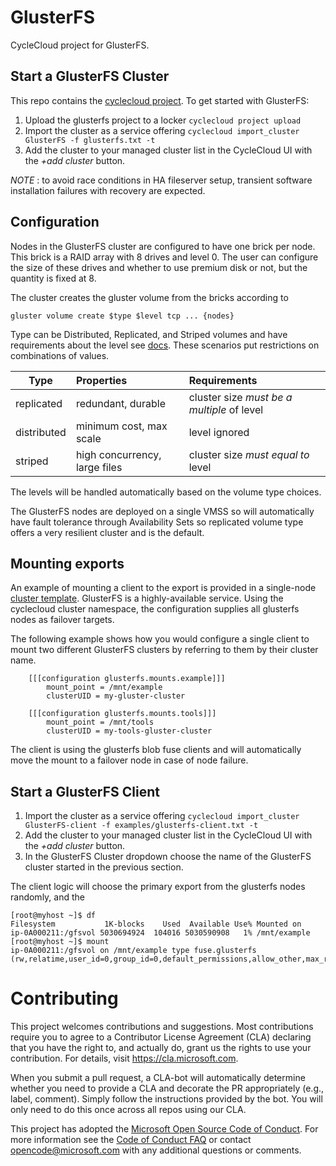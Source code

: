 
# GlusterFS 

CycleCloud project for GlusterFS.

## Start a GlusterFS Cluster

This repo contains the [cyclecloud project](https://docs.microsoft.com/en-us/azure/cyclecloud/projects).
To get started with GlusterFS:

1. Upload the glusterfs project to a locker `cyclecloud project upload`
1. Import the cluster as a service offering `cyclecloud import_cluster GlusterFS -f glusterfs.txt -t`
1. Add the cluster to your managed cluster list in the CycleCloud UI with the _+add cluster_ button.

_NOTE_ : to avoid race conditions in HA fileserver setup, transient software 
installation failures with recovery are expected.

## Configuration

Nodes in the GlusterFS cluster are configured to have one brick per node. This brick is a RAID array with 8 drives and level 0.  The user can configure the size of these drives and whether
to use premium disk or not, but the quantity is fixed at 8.

The cluster creates the gluster volume from the bricks according to

```gluster volume create $type $level tcp ... {nodes}```

Type can be Distributed, Replicated, and Striped volumes and have requirements about the level see
[docs](https://docs.gluster.org/en/v3/Administrator%20Guide/Setting%20Up%20Volumes/).  These scenarios put restrictions on combinations of values.

| Type        | Properties                    |                          Requirements  |
| ------------ |:----------------------------| :--------------------------------------|
|   replicated | redundant, durable           | cluster size _must be a multiple_ of level |
| distributed  | minimum cost, max scale      |   level ignored                        |
| striped      | high concurrency, large files| cluster size _must equal to_ level          |

The levels will be handled automatically based on the volume type choices.


The GlusterFS nodes are deployed on a single VMSS so will automatically have 
fault tolerance through Availability Sets so replicated volume type offers
a very resilient cluster and is the default.

## Mounting exports

An example of mounting a client to the export is provided in a single-node
[cluster template](templates/glusterfs_client.txt). GlusterFS is a highly-available
service.  Using the cyclecloud cluster namespace, the configuration supplies all
glusterfs nodes as failover targets.  


The following example shows how you would configure a single client to mount
two different GlusterFS clusters by referring to them by their cluster name.

```
    [[[configuration glusterfs.mounts.example]]]
        mount_point = /mnt/example
        clusterUID = my-gluster-cluster

    [[[configuration glusterfs.mounts.tools]]]
        mount_point = /mnt/tools
        clusterUID = my-tools-gluster-cluster
```

The client is using the glusterfs blob fuse clients and will automatically move
the mount to a failover node in case of node failure.

## Start a GlusterFS Client

1. Import the cluster as a service offering `cyclecloud import_cluster GlusterFS-client -f examples/glusterfs-client.txt -t`
1. Add the cluster to your managed cluster list in the CycleCloud UI with the _+add cluster_ button.
1. In the GlusterFS Cluster dropdown choose the name of the GlusterFS cluster started in the previous section.

The client logic will choose the primary export from the glusterfs nodes
randomly, and the 

```
[root@myhost ~]$ df
Filesystem           1K-blocks    Used  Available Use% Mounted on
ip-0A000211:/gfsvol 5030694924  104016 5030590908   1% /mnt/example
[root@myhost ~]$ mount
ip-0A000211:/gfsvol on /mnt/example type fuse.glusterfs (rw,relatime,user_id=0,group_id=0,default_permissions,allow_other,max_read=131072)
```

# Contributing

This project welcomes contributions and suggestions.  Most contributions require you to agree to a
Contributor License Agreement (CLA) declaring that you have the right to, and actually do, grant us
the rights to use your contribution. For details, visit https://cla.microsoft.com.

When you submit a pull request, a CLA-bot will automatically determine whether you need to provide
a CLA and decorate the PR appropriately (e.g., label, comment). Simply follow the instructions
provided by the bot. You will only need to do this once across all repos using our CLA.

This project has adopted the [Microsoft Open Source Code of Conduct](https://opensource.microsoft.com/codeofconduct/).
For more information see the [Code of Conduct FAQ](https://opensource.microsoft.com/codeofconduct/faq/) or
contact [opencode@microsoft.com](mailto:opencode@microsoft.com) with any additional questions or comments.
